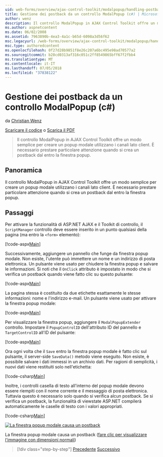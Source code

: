 ```yaml
---
uid: web-forms/overview/ajax-control-toolkit/modalpopup/handling-postbacks-from-a-modalpopup-cs
title: Gestione dei postback da un controllo ModalPopup (c#) | Microsoft Docs
author: wenz
description: Il controllo ModalPopup in AJAX Control Toolkit offre un modo semplice per creare un popup modale utilizzano i canali lato client. È necessario prestare particolare attenzione quando un pos...
ms.author: aspnetcontent
ms.date: 06/02/2008
ms.assetid: 7963890b-4ea3-4a1c-b65d-6098a3d56f62
msc.legacyurl: /web-forms/overview/ajax-control-toolkit/modalpopup/handling-postbacks-from-a-modalpopup-cs
msc.type: authoredcontent
ms.openlocfilehash: 0f27d28b9851f8e26c207a6bc495e98ad70577a2
ms.sourcegitcommit: b28cd0313af316c051c2ff8549865bff67f2fbb4
ms.translationtype: MT
ms.contentlocale: it-IT
ms.lasthandoff: 07/05/2018
ms.locfileid: "37838122"
---
```

<a name="handling-postbacks-from-a-modalpopup-c"></a>Gestione dei postback da un controllo ModalPopup (c#)
====================
da [Christian Wenz](https://github.com/wenz)

[Scaricare il codice](http://download.microsoft.com/download/2/4/0/24052038-f942-4336-905b-b60ae56f0dd5/ModalPopup3.cs.zip) o [Scarica il PDF](http://download.microsoft.com/download/b/6/a/b6ae89ee-df69-4c87-9bfb-ad1eb2b23373/modalpopup3CS.pdf)

> Il controllo ModalPopup in AJAX Control Toolkit offre un modo semplice per creare un popup modale utilizzano i canali lato client. È necessario prestare particolare attenzione quando si crea un postback dal entro la finestra popup.


## <a name="overview"></a>Panoramica

Il controllo ModalPopup in AJAX Control Toolkit offre un modo semplice per creare un popup modale utilizzano i canali lato client. È necessario prestare particolare attenzione quando si crea un postback dal entro la finestra popup.

## <a name="steps"></a>Passaggi

Per attivare la funzionalità di ASP.NET AJAX e il Toolkit di controllo, il `ScriptManager` controllo deve essere inserito in un punto qualsiasi della pagina (ma entro la `<form>` elemento):

[!code-aspx[Main](handling-postbacks-from-a-modalpopup-cs/samples/sample1.aspx)]

Successivamente, aggiungere un pannello che funge da finestra popup modale. Non esiste, l'utente può immettere un nome e un indirizzo di posta elettronica. Un pulsante viene usato per chiudere la finestra popup e salvare le informazioni. Si noti che il `OnClick` attributo è impostato in modo che si verifica un postback quando viene fatto clic su questo pulsante:

[!code-aspx[Main](handling-postbacks-from-a-modalpopup-cs/samples/sample2.aspx)]

La pagina stessa è costituito da due etichette esattamente le stesse informazioni: nome e l'indirizzo e-mail. Un pulsante viene usato per attivare la finestra popup modale:

[!code-aspx[Main](handling-postbacks-from-a-modalpopup-cs/samples/sample3.aspx)]

Per visualizzare la finestra popup, aggiungere il `ModalPopupExtender` controllo. Impostare il `PopupControlID` dell'attributo ID del pannello e `TargetControlID` all'ID del pulsante:

[!code-aspx[Main](handling-postbacks-from-a-modalpopup-cs/samples/sample4.aspx)]

Ora ogni volta che il `Save` entro la finestra popup modale è fatto clic sul pulsante, il server-side `SaveData()` metodo viene eseguito. Non esiste, è possibile salvare i dati immessi in un archivio dati. Per ragioni di semplicità, i nuovi dati viene restituiti solo nell'etichetta:

[!code-csharp[Main](handling-postbacks-from-a-modalpopup-cs/samples/sample5.cs)]

Inoltre, i controlli casella di testo all'interno del popup modale devono essere riempiti con il nome corrente e il messaggio di posta elettronica. Tuttavia questo è necessario solo quando si verifica alcun postback. Se si verifica un postback, la funzionalità di viewstate ASP.NET compilerà automaticamente le caselle di testo con i valori appropriati.

[!code-csharp[Main](handling-postbacks-from-a-modalpopup-cs/samples/sample6.cs)]


[![La finestra popup modale causa un postback](handling-postbacks-from-a-modalpopup-cs/_static/image2.png)](handling-postbacks-from-a-modalpopup-cs/_static/image1.png)

La finestra popup modale causa un postback ([fare clic per visualizzare l'immagine con dimensioni normali](handling-postbacks-from-a-modalpopup-cs/_static/image3.png))

> [!div class="step-by-step"]
> [Precedente](using-modalpopup-with-a-repeater-control-cs.md)
> [Successivo](positioning-a-modalpopup-cs.md)
